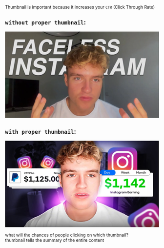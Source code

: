 Thumbnail is important because it increases your `CTR` (Click Through Rate)  
## `without proper thumbnail`:  
![](../z_Images/001.png)  
## `with proper thumbnail`:  
![](../z_Images/002.png)  

what will the chances of people clicking on which thumbnail?  
thumbnail tells the summary of the entire content  